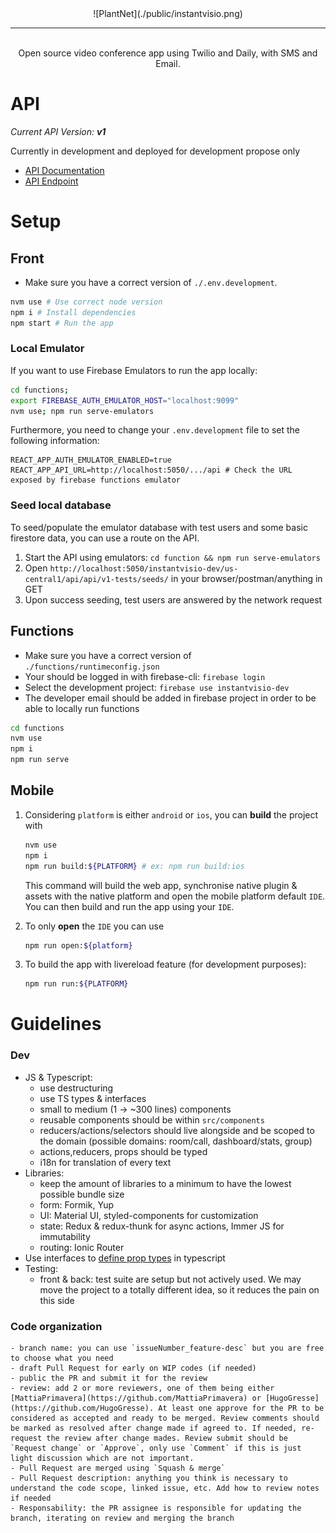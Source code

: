 <div align="center">
![PlantNet](./public/instantvisio.png)
</div>

---

<br/>
<div align="center">


</div>

<div align="center">Open source video conference app using Twilio and Daily, with SMS and Email.</div>


# API

_Current API Version: **v1**_

Currently in development and deployed for development propose only

-   [API Documentation](https://instantvisio-dev.web.app/api/v1-docs/)
-   [API Endpoint](https://instantvisio-dev.web.app/api/v1/)

# Setup

## Front

-   Make sure you have a correct version of `./.env.development`.

```bash
nvm use # Use correct node version
npm i # Install dependencies
npm start # Run the app
```

### Local Emulator

If you want to use Firebase Emulators to run the app locally:

```bash
cd functions;
export FIREBASE_AUTH_EMULATOR_HOST="localhost:9099"
nvm use; npm run serve-emulators
```

Furthermore, you need to change your `.env.development` file to set the following information:

```
REACT_APP_AUTH_EMULATOR_ENABLED=true
REACT_APP_API_URL=http://localhost:5050/.../api # Check the URL exposed by firebase functions emulator
```

### Seed local database

To seed/populate the emulator database with test users and some basic firestore data, you can use a route on the API. 
1. Start the API using emulators: `cd function && npm run serve-emulators`
2. Open `http://localhost:5050/instantvisio-dev/us-central1/api/api/v1-tests/seeds/` in your browser/postman/anything in GET
3. Upon success seeding, test users are answered by the network request

## Functions

-   Make sure you have a correct version of `./functions/runtimeconfig.json`
-   Your should be logged in with firebase-cli: `firebase login`
-   Select the development project: `firebase use instantvisio-dev`
-   The developer email should be added in firebase project in order to be able to locally run functions

```bash
cd functions
nvm use
npm i
npm run serve
```

## Mobile

1. Considering `platform` is either `android` or `ios`, you can **build** the project with

    ```bash
    nvm use
    npm i
    npm run build:${PLATFORM} # ex: npm run build:ios
    ```

    This command will build the web app, synchronise native plugin & assets with the native platform and open the mobile platform default `IDE`. You can then build and run the app using your `IDE`.

2. To only **open** the `IDE` you can use

    ```bash
    npm run open:${platform}
    ```

3. To build the app with livereload feature (for development purposes):

    ```bash
    npm run run:${PLATFORM}
    ```

# Guidelines

### Dev

-   JS & Typescript:
    -   use destructuring
    -   use TS types & interfaces
    -   small to medium (1 -> ~300 lines) components
    -   reusable components should be within `src/components`
    -   reducers/actions/selectors should live alongside and be scoped to the domain (possible domains: room/call, dashboard/stats, group)
    -   actions,reducers, props should be typed
    -   i18n for translation of every text
-   Libraries:
    -   keep the amount of libraries to a minimum to have the lowest possible bundle size
    -   form: Formik, Yup
    -   UI: Material UI, styled-components for customization
    -   state: Redux & redux-thunk for async actions, Immer JS for immutability
    -   routing: Ionic Router
-   Use interfaces to [define prop types](https://github.com/facebook/create-react-app/issues/8021) in typescript
-   Testing:
    -   front & back: test suite are setup but not actively used. We may move the project to a totally different idea, so it reduces the pain on this side

### Code organization

    - branch name: you can use `issueNumber_feature-desc` but you are free to choose what you need
    - draft Pull Request for early on WIP codes (if needed)
    - public the PR and submit it for the review
    - review: add 2 or more reviewers, one of them being either [MattiaPrimavera](https://github.com/MattiaPrimavera) or [HugoGresse](https://github.com/HugoGresse). At least one approve for the PR to be considered as accepted and ready to be merged. Review comments should be marked as resolved after change made if agreed to. If needed, re-request the review after change mades. Review submit should be `Request change` or `Approve`, only use `Comment` if this is just light discussion which are not important. 
    - Pull Request are merged using `Squash & merge`
    - Pull Request description: anything you think is necessary to understand the code scope, linked issue, etc. Add how to review notes if needed
    - Responsability: the PR assignee is responsible for updating the branch, iterating on review and merging the branch
